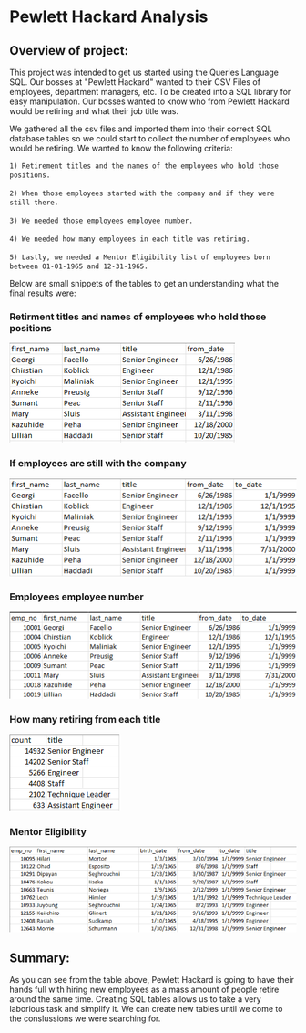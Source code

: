  # **Pewlett Hackard Analysis** 

## Overview of project: 

This project was intended to get us started using the Queries Language SQL. Our bosses at "Pewlett Hackard" wanted to their CSV Files of employees, department managers, etc. To be created into a SQL library for easy manipulation. Our bosses wanted to know who from Pewlett Hackard would be retiring and what their job title was. 

We gathered all the csv files and imported them into their correct SQL database tables so we could start to collect the number of employees who would be retiring. We wanted to know the following criteria: 

    1) Retirement titles and the names of the employees who hold those positions.

    2) When those employees started with the company and if they were still there.

    3) We needed those employees employee number.

    4) We needed how many employees in each title was retiring. 

    5) Lastly, we needed a Mentor Eligibility list of employees born between 01-01-1965 and 12-31-1965.


Below are small snippets of the tables to get an understanding what the final results were: 

### Retirment titles and names of employees who hold those positions

![Retirment titles](/Images/rt_e.png)

### If employees are still with the company

![Employees with company](/Images/with_company.png)

### Employees employee number 

![](/Images/emp_no.png)

### How many retiring from each title 

![](/Images/title_count.png)

### Mentor Eligibility 

![](/Images/mentor.png)


## Summary:

As you can see from the table above, Pewlett Hackard is going to have their hands full with hiring new employees as a mass amount of people retire around the same time. Creating SQL tables allows us to take a very laborious task and simplify it. We can create new tables until we come to the conslussions we were searching for. 
